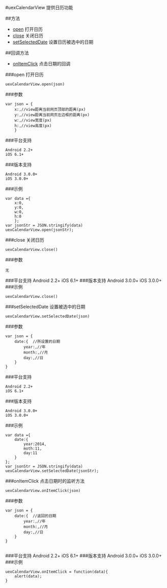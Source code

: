 #uexCalendarView
提供日历功能

##方法
* [open](#open) 打开日历
* [close](#close) 关闭日历
* [setSelectedDate](#setselecteddate) 设置日历被选中的日期

##回调方法
* [onItemClick](#onitemclick) 点击日期的回调






###open
打开日历

	uexCalendarView.open(json)
	
###参数
```
var json = {
	x:,//view距离当前网页顶部的距离(px)
	y:,//view距离当前网页左边框的距离(px)
	w:,//view宽度(px)
	h:,//view高度(px)
	}
```
###平台支持
	Android 2.2+
	iOS 6.1+
###版本支持
	Android 3.0.0+
	iOS 3.0.0+

###示例
```
var data ={    x:0,
	y:0,    w:0,
	h:0	};
var jsonStr = JSON.stringify(data)uexCalendarView.open(jsonStr);
```###close
 关闭日历
	
	uexCalendarView.close()
###参数

```
无
```
###平台支持
	Android 2.2+
	iOS 6.1+
###版本支持
	Android 3.0.0+
	iOS 3.0.0+
###示例
```
uexCalendarView.close()

```
###setSelectedDate
设置被选中的日期

	uexCalendarView.setSelectedDate(json)
	
###参数
```
var json = {
	date:{  //所设置的日期		year:,//年		month:,//月		day:,//日	} 
}
```
###平台支持
	Android 2.2+
	iOS 6.1+
###版本支持
	Android 3.0.0+
	iOS 3.0.0+

###示例
```
var data ={	date:{  		year:2014,		moth:11,		day:11
	}};
var jsonStr = JSON.stringify(data)uexCalendarView.setSelectedDate(jsonStr);
```
###onItemClick
 点击日期时的监听方法
	
	uexCalendarView.onItemClick(json)
###参数

```
var json = {
	date:{  //返回的日期		year:,//年		month:,//月		day:,//日	} 
}
	
```
###平台支持
	Android 2.2+
	iOS 6.1+
###版本支持
	Android 3.0.0+
	iOS 3.0.0+
###示例
```
uexCalendarView.onItemClick = function(data){
	alert(data);
}

```